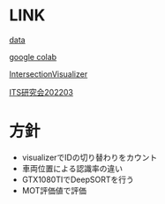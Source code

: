 # LINK

[data](https://drive.google.com/drive/folders/1wEpc4nXIoyCnuZHOevQArHAQ3cOFSP47)

[google colab](https://colab.research.google.com/drive/1YCk3ftas7sNAqLaXaEvbu9y4BQuHJ58L?usp=sharing)

[IntersectionVisualizer](https://github.com/OguchiLab/IntersectionVisualizer.git)

[ITS研究会202203](https://www.overleaf.com/project/620a107e0fc986cbce35aebb)

# 方針
- visualizerでIDの切り替わりをカウント
- 車両位置による認識率の違い
- GTX1080TIでDeepSORTを行う
- MOT評価値で評価


